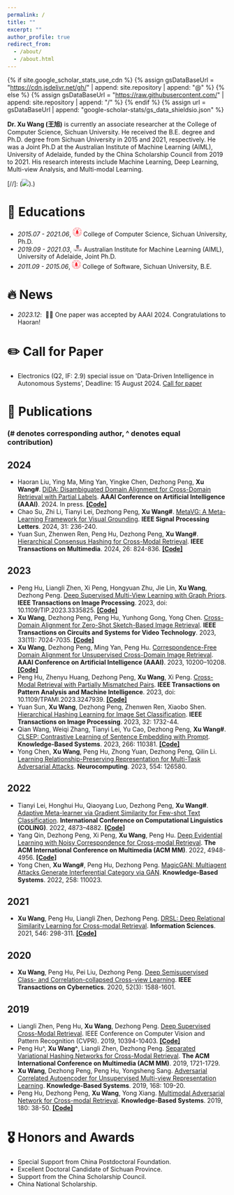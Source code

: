 ```yaml
---
permalink: /
title: ""
excerpt: ""
author_profile: true
redirect_from: 
  - /about/
  - /about.html
---
```


{% if site.google_scholar_stats_use_cdn %}
{% assign gsDataBaseUrl = "https://cdn.jsdelivr.net/gh/" | append: site.repository | append: "@" %}
{% else %}
{% assign gsDataBaseUrl = "https://raw.githubusercontent.com/" | append: site.repository | append: "/" %}
{% endif %}
{% assign url = gsDataBaseUrl | append: "google-scholar-stats/gs_data_shieldsio.json" %}

<span class='anchor' id='about-me'></span>

**Dr. Xu Wang (王旭)** is currently an associate researcher at the College of Computer Science, Sichuan University. He received the B.E. degree and Ph.D. degree from Sichuan University in 2015 and 2021, respectively. He was a Joint Ph.D at the Australian Institute of Machine Learning (AIML), University of Adelaide, funded by the China Scholarship Council from 2019 to 2021. His research interests include Machine Learning, Deep Learning, Multi-view Analysis, and Multi-modal Learning. 

[//]: (<a href='https://scholar.google.com/citations?user=XTOXhy4AAAAJ'><img src="https://img.shields.io/endpoint?url={{ url | url_encode }}&logo=Google%20Scholar&labelColor=f6f6f6&color=9cf&style=flat&label=citations"></a>).)


# 📖 Educations
- *2015.07 - 2021.06*, <a href="https://en.scu.edu.cn/"><img class="png" src="/images/SCU_logo.png" width="20pt"></a> College of Computer Science, Sichuan University, Ph.D.
- *2019.09 - 2021.03*, <a href="https://www.adelaide.edu.au/aiml/"><img class="png" src="/images/UOA_logo.png" width="20pt"></a> Australian Institute for Machine Learning (AIML), University of Adelaide, Joint Ph.D.
- *2011.09 - 2015.06*, <a href="https://en.scu.edu.cn/"><img class="png" src="/images/SCU_logo.png" width="20pt"></a> College of Software, Sichuan University, B.E. 

# 🔥 News
- *2023.12*: &nbsp;🎉🎉 One paper was accepted by AAAI 2024. Congratulations to Haoran!

# ✏️ Call for Paper
- Electronics (Q2, IF: 2.9) special issue on 'Data-Driven Intelligence in Autonomous Systems', Deadline: 15 August 2024. [Call for paper](https://www.mdpi.com/journal/electronics/special_issues/data_auto_sys)


# 📝 Publications 
### (# denotes corresponding author, ^ denotes equal contribution)


## 2024
- Haoran Liu, Ying Ma, Ming Yan, Yingke Chen, Dezhong Peng, **Xu Wang#**. [DiDA: Disambiguated Domain Alignment for Cross-Domain Retrieval with Partial Labels](https://scholar.google.com/citations?view_op=view_citation&hl=zh-CN&user=XTOXhy4AAAAJ&sortby=pubdate&citation_for_view=XTOXhy4AAAAJ:dhFuZR0502QC). **AAAI Conference on Artificial Intelligence (AAAI)**. 2024. In press. [**[Code]**](https://github.com/wangxu-scu/DiDA)
- Chao Su, Zhi Li, Tianyi Lei, Dezhong Peng, **Xu Wang#**. [MetaVG: A Meta-Learning Framework for Visual Grounding](https://ieeexplore.ieee.org/abstract/document/10365212). **IEEE Signal Processing Letters**. 2024, 31: 236-240.
- Yuan Sun, Zhenwen Ren, Peng Hu, Dezhong Peng, **Xu Wang#**. [Hierarchical Consensus Hashing for Cross-Modal Retrieval](https://ieeexplore.ieee.org/abstract/document/10119165). **IEEE Transactions on Multimedia**. 2024, 26: 824-836. [**[Code]**](https://github.com/sunyuan-cs/HCCH)


## 2023
- Peng Hu, Liangli Zhen, Xi Peng, Hongyuan Zhu, Jie Lin, **Xu Wang**, Dezhong Peng. [Deep Supervised Multi-View Learning with Graph Priors](https://ieeexplore.ieee.org/abstract/document/10341289/). **IEEE Transactions on Image Processing**. 2023, doi: 10.1109/TIP.2023.3335825. [**[Code]**](https://github.com/penghu-cs/DMLPA)
- **Xu Wang**, Dezhong Peng, Peng Hu, Yunhong Gong, Yong Chen. [Cross-Domain Alignment for Zero-Shot Sketch-Based Image Retrieval](https://ieeexplore.ieee.org/abstract/document/10098211). **IEEE Transactions on Circuits and Systems for Video Technology**. 2023, 33(11): 7024-7035. [**[Code]**](https://github.com/wangxu-scu/CA)
- **Xu Wang**, Dezhong Peng, Ming Yan, Peng Hu. [Correspondence-Free Domain Alignment for Unsupervised Cross-Domain Image Retrieval](https://arxiv.org/pdf/2302.06081.pdf). **AAAI Conference on Artificial Intelligence (AAAI)**. 2023, 10200–10208. [**[Code]**](https://github.com/wangxu-scu/CoDA)
- Peng Hu, Zhenyu Huang, Dezhong Peng, **Xu Wang**, Xi Peng. [Cross-Modal Retrieval with Partially Mismatched Pairs](https://ieeexplore.ieee.org/abstract/document/10050111). **IEEE Transactions on Pattern Analysis and Machine Intelligence**. 2023, doi: 10.1109/TPAMI.2023.3247939. [**[Code]**](https://github.com/penghu-cs/RCL)
- Yuan Sun, **Xu Wang**, Dezhong Peng, Zhenwen Ren, Xiaobo Shen. [Hierarchical Hashing Learning for Image Set Classification](https://ieeexplore.ieee.org/abstract/document/10061433/). **IEEE Transactions on Image Processing**. 2023, 32: 1732-44.
- Qian Wang, Weiqi Zhang, Tianyi Lei, Yu Cao, Dezhong Peng, **Xu Wang#**. [CLSEP: Contrastive Learning of Sentence Embedding with Prompt](https://www.sciencedirect.com/science/article/pii/S0950705123001314). **Knowledge-Based Systems**. 2023, 266: 110381. [**[Code]**](https://github.com/qianandfei/CLSEP-Contrastive-Learning-of-Sentence-Embedding-with-Prompt)
- Yong Chen, **Xu Wang**, Peng Hu, Zhong Yuan, Dezhong Peng, Qilin Li. [Learning Relationship-Preserving Representation for Multi-Task Adversarial Attacks](https://www.sciencedirect.com/science/article/pii/S0925231223007038). **Neurocomputing**. 2023, 554: 126580.
  
## 2022
- Tianyi Lei, Honghui Hu, Qiaoyang Luo, Dezhong Peng, **Xu Wang#**. [Adaptive Meta-learner via Gradient Similarity for Few-shot Text Classification](https://arxiv.org/abs/2209.04702). **International Conference on Computational Linguistics (COLING)**. 2022, 4873–4882. [**[Code]**](https://github.com/Tianyi-Lei/Adaptive-Meta-learner-via-Gradient-Similarity-for-Few-shot-Text-Classification)
- Yang Qin, Dezhong Peng, Xi Peng, **Xu Wang**, Peng Hu. [Deep Evidential Learning with Noisy Correspondence for Cross-modal Retrieval](https://dl.acm.org/doi/abs/10.1145/3503161.3547922). **The ACM International Conference on Multimedia (ACM MM)**. 2022, 4948-4956. [**[Code]**](https://github.com/wangxu-scu/DECL)
- Yong Chen, **Xu Wang#**, Peng Hu, Dezhong Peng. [MagicGAN: Multiagent Attacks Generate Interferential Category via GAN](https://www.sciencedirect.com/science/article/pii/S0950705122011169). **Knowledge-Based Systems**. 2022, 258: 110023.
  
## 2021
- **Xu Wang**, Peng Hu, Liangli Zhen, Dezhong Peng. [DRSL: Deep Relational Similarity Learning for Cross-modal Retrieval](https://www.sciencedirect.com/science/article/pii/S0020025520307684). **Information Sciences**. 2021, 546: 298-311. [**[Code]**](https://github.com/wangxu-scu/DRSL)

## 2020
- **Xu Wang**, Peng Hu, Pei Liu, Dezhong Peng. [Deep Semisupervised Class- and Correlation-collapsed Cross-view Learning](https://ieeexplore.ieee.org/abstract/document/9086133/). **IEEE Transactions on Cybernetics**. 2020, 52(3): 1588-1601.


## 2019
- Liangli Zhen, Peng Hu, **Xu Wang**, Dezhong Peng. [Deep Supervised Cross-Modal Retrieval](http://openaccess.thecvf.com/content_CVPR_2019/html/Zhen_Deep_Supervised_Cross-Modal_Retrieval_CVPR_2019_paper.html). IEEE Conference on Computer Vision and Pattern Recognition (CVPR). 2019, 10394-10403. [**[Code]**](https://github.com/penghu-cs/DSCMR)
- Peng Hu^, **Xu Wang^**, Liangli Zhen, Dezhong Peng. [Separated Variational Hashing Networks for Cross-Modal Retrieval](https://dl.acm.org/doi/abs/10.1145/3343031.3351078). **The ACM International Conference on Multimedia (ACM MM)**. 2019, 1721-1729.
- **Xu Wang**, Dezhong Peng, Peng Hu, Yongsheng Sang. [Adversarial Correlated Autoencoder for Unsupervised Multi-view Representation Learning](https://www.sciencedirect.com/science/article/pii/S0950705119300176). **Knowledge-Based Systems**. 2019, 168: 109-20.
- Peng Hu, Dezhong Peng, **Xu Wang**, Yong Xiang. [Multimodal Adversarial Network for Cross-modal Retrieval](https://www.sciencedirect.com/science/article/pii/S0950705119302230). **Knowledge-Based Systems**. 2019, 180: 38-50. [**[Code]**](https://github.com/penghu-cs/MAN)


# 🎖 Honors and Awards
- Special Support from China Postdoctoral Foundation.
- Excellent Doctoral Candidate of Sichuan Province.
- Support from the China Scholarship Council.
- China National Scholarship.
